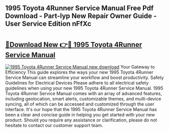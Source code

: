 ## 1995 Toyota 4Runner Service Manual Free Pdf Download - Part-lyp New Repair Owner Guide - User Service Edition nFfXc

# <h2><a href="http://bc32630.oget.top/?id=1995+Toyota+4Runner+Service+Manual">🔗Download New 👉🔴 1995 Toyota 4Runner Service Manual</a></h2>

[![1995 Toyota 4Runner Service Manual new download](https://i.imgur.com/5g1atiW.png)](http://bc32630.oget.top/?id=1995+Toyota+4Runner+Service+Manual)
Your Gateway to Efficiency This guide explores the ways your new 1995 Toyota 4Runner Service Manual can streamline your workflow and boost productivity. Safety Guidelines for Electrical Devices Please adhere to all electrical safety guidelines when using your new 1995 Toyota 4Runner Service Manual. 1995 Toyota 4Runner Service Manual comes with an array of advanced features, including geolocation, smart alerts, customizable themes, and multi-device syncing, all of which can be accessed and customized through the user interface. It's our hope that the 1995 Toyota 4Runner Service Manual has been a clear and concise guide in helping you get started with your new product. Should you require any assistance or clarification, please do not hesitate to contact our customer support team.
